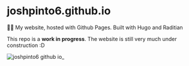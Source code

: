 # joshpinto6.github.io
🐱‍💻 My website, hosted with Github Pages. Built with Hugo and Raditian

This repo is a **work in progress**. The website is still very much under construction :D

![joshpinto6 github io_](https://user-images.githubusercontent.com/91392083/183792764-d5ef3597-68fb-4fb1-91c7-607d9a56a2e5.png)
